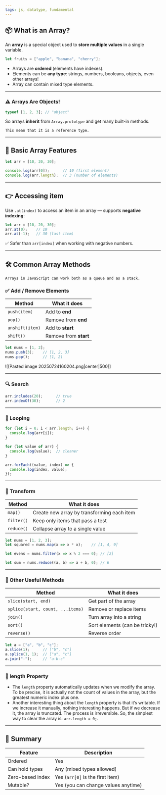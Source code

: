 ```yaml
---
tags: js, datatype, fundamental
---
```


## 📦 What is an Array?

An **array** is a special object used to **store multiple values** in a single variable.

```js
let fruits = ["apple", "banana", "cherry"];
```

- Arrays are **ordered** (elements have indexes).
- Elements can be **any type**: strings, numbers, booleans, objects, even other arrays!
- Array can contain mixed type elements.

---

### ⚠️ Arrays Are Objects!

```js
typeof [1, 2, 3]; // "object"
```

So arrays **inherit** from `Array.prototype` and get many built-in methods.

```ad-important
This mean that it is a reference type.
```

---

## 📘 Basic Array Features

```js
let arr = [10, 20, 30];

console.log(arr[0]);      // 10 (first element)
console.log(arr.length);  // 3 (number of elements)
```

---

## 👉 Accessing item

Use `.at(index)` to access an item in an array — supports **negative indexing**:

```js
let arr = [10, 20, 30];
arr.at(0);    // 10
arr.at(-1);   // 30 (last item)
```

✅ Safer than `arr[index]` when working with negative numbers.

---

## 🛠 Common Array Methods

```ad-note
Arrays in JavaScript can work both as a queue and as a stack.
```

### ✅ Add / Remove Elements

|Method|What it does|
|---|---|
|`push(item)`|Add to **end**|
|`pop()`|Remove from **end**|
|`unshift(item)`|Add to **start**|
|`shift()`|Remove from **start**|

```js
let nums = [1, 2];
nums.push(3);    // [1, 2, 3]
nums.pop();      // [1, 2]
```

![[Pasted image 20250724160204.png|center|500]]

---

### 🔍 Search

```js
arr.includes(20);      // true
arr.indexOf(30);       // 2
```

---

### 🔁 Looping

```js
for (let i = 0; i < arr.length; i++) {
  console.log(arr[i]);
}

for (let value of arr) {
  console.log(value);  // cleaner
}

arr.forEach((value, index) => {
  console.log(index, value);
});
```

---

### 🧪 Transform

|Method|What it does|
|---|---|
|`map()`|Create new array by transforming each item|
|`filter()`|Keep only items that pass a test|
|`reduce()`|Collapse array to a single value|

```js
let nums = [1, 2, 3];
let squared = nums.map(x => x * x);    // [1, 4, 9]

let evens = nums.filter(x => x % 2 === 0); // [2]

let sum = nums.reduce((a, b) => a + b, 0); // 6
```

---

### 🔀 Other Useful Methods

|Method|What it does|
|---|---|
|`slice(start, end)`|Get part of the array|
|`splice(start, count, ...items)`|Remove or replace items|
|`join()`|Turn array into a string|
|`sort()`|Sort elements (can be tricky!)|
|`reverse()`|Reverse order|

```js
let a = ["a", "b", "c"];
a.slice(1);      // ["b", "c"]
a.splice(1, 1);  // ["a", "c"]
a.join("-");     // "a-b-c"
```

---

### 📏 length Property

- The `length` property automatically updates when we modify the array. To be precise, it is actually not the count of values in the array, but the greatest numeric index plus one.
- Another interesting thing about the `length` property is that it’s writable. If we increase it manually, nothing interesting happens. But if we decrease it, the array is truncated. The process is irreversible. So, the simplest way to clear the array is: `arr.length = 0;`.

---

## 🧵 Summary

|Feature|Description|
|---|---|
|Ordered|Yes|
|Can hold types|Any (mixed types allowed)|
|Zero-based index|Yes (`arr[0]` is the first item)|
|Mutable?|Yes (you can change values anytime)|